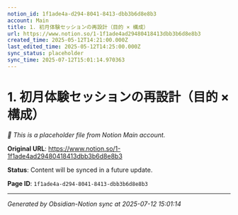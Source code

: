 ```yaml
---
notion_id: 1f1ade4a-d294-8041-8413-dbb3b6d8e8b3
account: Main
title: 1. 初月体験セッションの再設計（目的 × 構成）
url: https://www.notion.so/1-1f1ade4ad29480418413dbb3b6d8e8b3
created_time: 2025-05-12T14:21:00.000Z
last_edited_time: 2025-05-12T14:25:00.000Z
sync_status: placeholder
sync_time: 2025-07-12T15:01:14.970363
---
```


# 1. 初月体験セッションの再設計（目的 × 構成）

*🔄 This is a placeholder file from Notion Main account.*

**Original URL**: https://www.notion.so/1-1f1ade4ad29480418413dbb3b6d8e8b3

**Status**: Content will be synced in a future update.

**Page ID**: `1f1ade4a-d294-8041-8413-dbb3b6d8e8b3`

---

*Generated by Obsidian-Notion sync at 2025-07-12 15:01:14*
